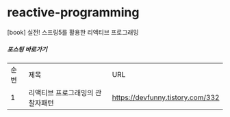 # reactive-programming
[book] 실전! 스프링5를 활용한 리액티브 프로그래밍

##### 포스팅 바로가기
| | | |
|-|-|-|
|순번|제목|URL|
|1|리액티브 프로그래밍의 관찰자패턴|https://devfunny.tistory.com/332|
